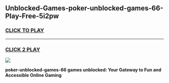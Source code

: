 
## Unblocked-Games-poker-unblocked-games-66-Play-Free-5i2pw
<h3>
<a href="https://premium76.site?title=poker-unblocked-games-66&ref=20M">CLICK TO PLAY</a></h3>
<hr>

<h3>
<a href="https://premium76.site?title=poker-unblocked-games-66&ref=20M">CLICK 2 PLAY</a>
  
</h3>

<a href="https://premium76.site?title=poker-unblocked-games-66&ref=19M"><img src="https://clearcache.store/games.png"></a>


**poker-unblocked-games-66 games unblocked: Your Gateway to Fun and Accessible Online Gaming**
